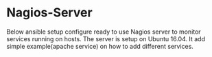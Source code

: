 # Nagios-Server
Below ansible setup configure ready to use Nagios server to monitor services running on hosts. The server is setup on Ubuntu 16.04. It add simple example(apache service) on how to add different services.  

